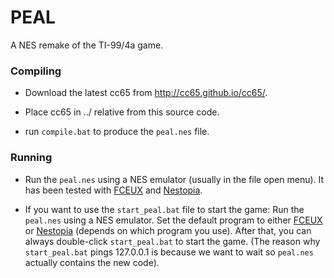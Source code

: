 PEAL
====

A NES remake of the TI-99/4a game.

### Compiling

* Download the latest cc65 from http://cc65.github.io/cc65/.

* Place cc65 in ../ relative from this source code.

* run `compile.bat` to produce the `peal.nes` file.

### Running

* Run the `peal.nes` using a NES emulator (usually in the file open menu). It has been tested with [FCEUX](http://www.fceux.com/) and [Nestopia](http://nestopia.sourceforge.net/).

* If you want to use the `start_peal.bat` file to start the game: Run the `peal.nes` using a NES emulator. Set the default program to either [FCEUX](http://www.fceux.com/) or [Nestopia](http://nestopia.sourceforge.net/) (depends on which program you use). After that, you can always double-click `start_peal.bat` to start the game. (The reason why `start_peal.bat` pings 127.0.0.1 is because we want to wait so `peal.nes` actually contains the new code).

